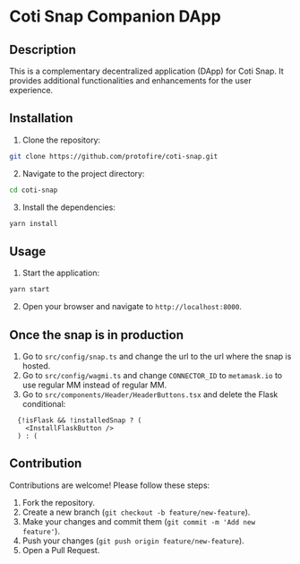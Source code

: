 # Coti Snap Companion DApp

## Description

This is a complementary decentralized application (DApp) for Coti Snap. It provides additional functionalities and enhancements for the user experience.

## Installation

1. Clone the repository:
  ```bash
  git clone https://github.com/protofire/coti-snap.git
  ```
2. Navigate to the project directory:
  ```bash
  cd coti-snap
  ```
3. Install the dependencies:
  ```bash
  yarn install
  ```

## Usage

1. Start the application:
  ```bash
  yarn start
  ```
2. Open your browser and navigate to `http://localhost:8000`.

## Once the snap is in production

1. Go to `src/config/snap.ts` and change the url to the url where the snap is hosted.
2. Go to `src/config/wagmi.ts` and change `CONNECTOR_ID` to `metamask.io` to use regular MM instead of regular MM.
3. Go to `src/components/Header/HeaderButtons.tsx` and delete the Flask conditional:
```
  {!isFlask && !installedSnap ? (
    <InstallFlaskButton />
  ) : (
```

## Contribution

Contributions are welcome! Please follow these steps:

1. Fork the repository.
2. Create a new branch (`git checkout -b feature/new-feature`).
3. Make your changes and commit them (`git commit -m 'Add new feature'`).
4. Push your changes (`git push origin feature/new-feature`).
5. Open a Pull Request.

